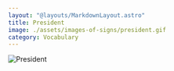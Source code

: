 ```yaml
---
layout: "@layouts/MarkdownLayout.astro"
title: President
image: ./assets/images-of-signs/president.gif
category: Vocabulary
---
```


![President](@signs/president.gif)
